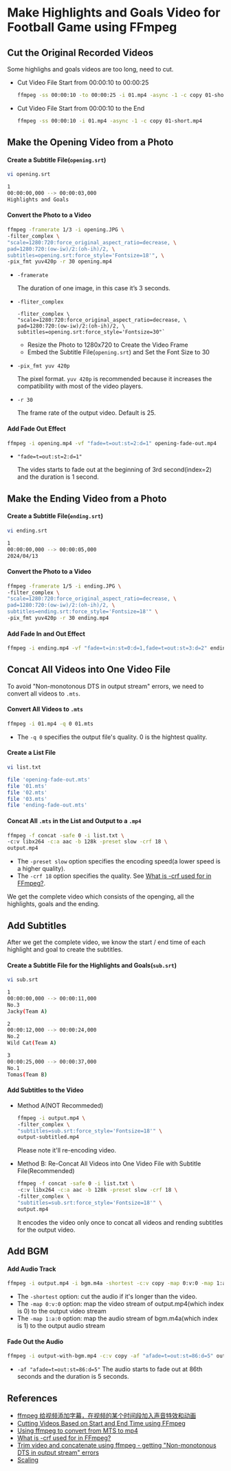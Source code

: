 # Make Highlights and Goals Video for Football Game using FFmpeg

## Cut the Original Recorded Videos
Some highlighs and goals videos are too long, need to cut.

* Cut Video File Start from 00:00:10 to 00:00:25

  ```bash
  ffmpeg -ss 00:00:10 -to 00:00:25 -i 01.mp4 -async -1 -c copy 01-short.mp4
  ```

* Cut Video File Start from 00:00:10 to the End

  ```bash
  ffmpeg -ss 00:00:10 -i 01.mp4 -async -1 -c copy 01-short.mp4
  ```

## Make the Opening Video from a Photo

#### Create a Subtitle File(`opening.srt`)
```bash
vi opening.srt
```

```bash
1
00:00:00,000 --> 00:00:03,000
Highlights and Goals
```

#### Convert the Photo to a Video

```bash
ffmpeg -framerate 1/3 -i opening.JPG \
-filter_complex \
"scale=1280:720:force_original_aspect_ratio=decrease, \
pad=1280:720:(ow-iw)/2:(oh-ih)/2, \
subtitles=opening.srt:force_style='Fontsize=18'", \
-pix_fmt yuv420p -r 30 opening.mp4
```

* `-framerate`

  The duration of one image, in this case it’s 3 seconds.

* `-fliter_complex`

  ```
  -fliter_complex \
  "scale=1280:720:force_original_aspect_ratio=decrease, \
  pad=1280:720:(ow-iw)/2:(oh-ih)/2, \
  subtitles=opening.srt:force_style='Fontsize=30"` 
  ```

  * Resize the Photo to 1280x720 to Create the Video Frame
  * Embed the Subtitle File(`opening.srt`) and Set the Font Size to 30

* `-pix_fmt yuv 420p`

  The pixel format. `yuv 420p` is recommended because it increases the compatibility with most of the video players.

* `-r 30`

  The frame rate of the output video. Default is 25.

#### Add Fade Out Effect
```bash
ffmpeg -i opening.mp4 -vf "fade=t=out:st=2:d=1" opening-fade-out.mp4
```

* `"fade=t=out:st=2:d=1"`

  The vides starts to fade out at the beginning of 3rd second(index=2) and the duration is 1 second.

## Make the Ending Video from a Photo

#### Create a Subtitle File(`ending.srt`)
```bash
vi ending.srt
```

```bash
1
00:00:00,000 --> 00:00:05,000
2024/04/13
```

#### Convert the Photo to a Video

```bash
ffmpeg -framerate 1/5 -i ending.JPG \
-filter_complex \
"scale=1280:720:force_original_aspect_ratio=decrease, \
pad=1280:720:(ow-iw)/2:(oh-ih)/2, \
subtitles=ending.srt:force_style='Fontsize=18'" \
-pix_fmt yuv420p -r 30 ending.mp4
```

#### Add Fade In and Out Effect
```bash
ffmpeg -i ending.mp4 -vf "fade=t=in:st=0:d=1,fade=t=out:st=3:d=2" ending-fade-out.mp4
```

## Concat All Videos into One Video File
To avoid "Non-monotonous DTS in output stream" errors, we need to convert all videos to `.mts`.

#### Convert All Videos to `.mts`

```bash
ffmpeg -i 01.mp4 -q 0 01.mts
```

* The `-q 0` specifies the output file's quality. 0 is the hightest quality.

#### Create a List File

```bash
vi list.txt
```

```bash
file 'opening-fade-out.mts'
file '01.mts'
file '02.mts'
file '03.mts'
file 'ending-fade-out.mts'
```

#### Concat All `.mts` in the List and Output to a `.mp4`

```bash
ffmpeg -f concat -safe 0 -i list.txt \
-c:v libx264 -c:a aac -b 128k -preset slow -crf 18 \
output.mp4
```

* The `-preset slow` option specifies the encoding speed(a lower speed is a higher quality).
* The `-crf 18` option specifies the quality. See [What is -crf used for in FFmpeg?](https://superuser.com/questions/677576/what-is-crf-used-for-in-ffmpeg).

We get the complete video which consists of the openging, all the highlights, goals and the ending.

## Add Subtitles
After we get the complete video, we know the start / end time of each highlight and goal to create the subtitles.

#### Create a Subtitle File for the Highlights and Goals(`sub.srt`)

```bash
vi sub.srt
```

```bash
1
00:00:00,000 --> 00:00:11,000
No.3
Jacky(Team A)

2
00:00:12,000 --> 00:00:24,000
No.2
Wild Cat(Team A)

3
00:00:25,000 --> 00:00:37,000
No.1
Tomas(Team B)
```

#### Add Subtitles to the Video

* Method A(NOT Recommeded)

  ```bash
  ffmpeg -i output.mp4 \
  -filter_complex \
  "subtitles=sub.srt:force_style='Fontsize=18'" \
  output-subtitled.mp4
  ```

  Please note it'll re-encoding video.

* Method B: Re-Concat All Videos into One Video File with Subtitle File(Recommended)

  ```bash
  ffmpeg -f concat -safe 0 -i list.txt \
  -c:v libx264 -c:a aac -b 128k -preset slow -crf 18 \
  -filter_complex \
  "subtitles=sub.srt:force_style='Fontsize=18'" \
  output.mp4
  ```

  It encodes the video only once to concat all videos and rending subtitles for the output video.

## Add BGM

#### Add Audio Track

```bash
ffmpeg -i output.mp4 -i bgm.m4a -shortest -c:v copy -map 0:v:0 -map 1:a:0 output-with-bgm.mp4
```

* The `-shortest` option: cut the audio if it's longer than the video.
* The `-map 0:v:0` option: map the video stream of output.mp4(which index is 0) to the output video stream
* The `-map 1:a:0` option: map the audio stream of bgm.m4a(which index is 1) to the output audio stream

#### Fade Out the Audio

```bash
ffmpeg -i output-with-bgm.mp4 -c:v copy -af "afade=t=out:st=86:d=5" output-with-bgm-fade-out.mp4
```

* `-af "afade=t=out:st=86:d=5"`
  The audio starts to fade out at 86th seconds and the duration is 5 seconds.

## References
* [ffmpeg 给视频添加字幕，在视频的某个时间段加入声音特效和动画](https://blog.csdn.net/qq_39962403/article/details/114897352)
* [Cutting Videos Based on Start and End Time using FFmpeg](https://www.baeldung.com/linux/ffmpeg-cutting-videos)
* [Using ffmpeg to convert from MTS to mp4](https://www.escogitare.com/graphics/2016/10/22/ffmpeg_concatenation.html)
* [What is -crf used for in FFmpeg?](https://superuser.com/questions/677576/what-is-crf-used-for-in-ffmpeg)
* [Trim video and concatenate using ffmpeg - getting "Non-monotonous DTS in output stream" errors](https://superuser.com/questions/1150276/trim-video-and-concatenate-using-ffmpeg-getting-non-monotonous-dts-in-output)
* [Scaling](https://trac.ffmpeg.org/wiki/Scaling)
